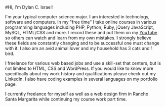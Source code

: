 #Hi, I'm Dylan C. Israel!

I'm your typical computer science major. I am interested in technology, software and computers. In my "free time" I take online courses in various programming languages including PHP, Python, Ruby, jQuery JavaScript, MySQL, HTML/CSS and more. I record these and put them on my [YouTube](https://www.YouTube.com/pizzapokerguy87) so others can watch and learn from my own mistakes. I strongly believe these fields are constantly changing and to be successful one must change with it. I also am an avid animal lover and my household has 3 cats and 1 bird.

I freelance for various web based jobs and use a skill-set that centers, but is not limited to HTML, CSS and WordPress. If you would like to know more specifically about my work history and qualifications please check out my LinkedIn. I also have coding examples in several languages on my portfolio page.

I currently freelance for myself as well as a web design firm in Rancho Santa Margarita while continuing my course work part time.
